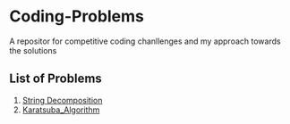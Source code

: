 # Coding-Problems
 A repositor for competitive coding chanllenges and my approach towards the solutions

## List of Problems
1. [String Decomposition](String_Decompression/README.md)
2. [Karatsuba_Algorithm](Karatsuba_Algorithm/README.md)